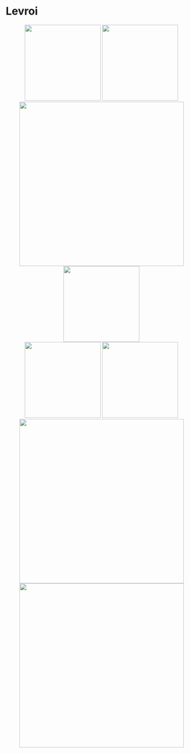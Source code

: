 # Levroi

<p align=center>
    <div align="center">
     <img  width = "200px" src ="https://user-images.githubusercontent.com/64777337/189550870-3d8c8070-9478-4b16-936a-9dcbbc120a11.png"/>
      <img  width = "200px" src="https://user-images.githubusercontent.com/64777337/189550893-05399ea2-6aff-4ff2-ba5e-19600a36b65c.png" />
      <img  height="433px" src="https://user-images.githubusercontent.com/64777337/189550900-126bc9a4-1668-4c19-a22f-3f073d4fb733.png"/>
      <img  width = "200px" src ="https://user-images.githubusercontent.com/64777337/189550916-641831bb-a48f-41df-8d78-ee723c903d7a.png"/>
      <br>
     <img  width = "200px" src ="https://user-images.githubusercontent.com/64777337/189550932-01274ad4-fbb4-479c-a0ed-a7a578f98191.png"/>
      <img  width = "200px" src="https://user-images.githubusercontent.com/64777337/189550945-f6d99f77-05ce-477a-9dc2-ece3d304cb70.png" />
      <img  height="433px" src="https://user-images.githubusercontent.com/64777337/189550961-cfd9cdd3-56eb-4f74-9096-00a5ac492881.png"/>
      <img  height="433px" src="https://user-images.githubusercontent.com/64777337/189550972-f78af942-936f-48dd-ab4b-552a0434a93f.png"/>
    </div>
</p>
